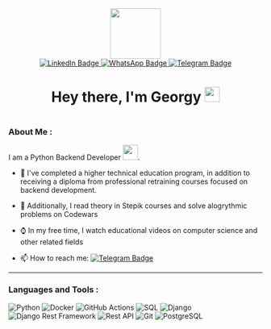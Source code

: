 <div id="header" align="center">
  <img src="https://media.giphy.com/media/UtEd87cLAH789bR5sk/giphy.gif" width="100"/>
</div>

<div id="badges" align="center">
  <a href="">
    <img src="https://img.shields.io/badge/LinkedIn-blue?style=for-the-badge  logo=linkedin  logoColor=white" alt="LinkedIn Badge" style="text-decoration:none;"/>
  </a>
  <a href="https://api.whatsapp.com/send?phone=9819665730">
    <img src="https://img.shields.io/badge/WhatsApp-green?style=for-the-badge  logo=whatsapp  logoColor=white" alt="WhatsApp Badge" style="text-decoration:none;"/>
  </a>
  <a href="https://t.me/S4tisf4ction">
    <img src="https://img.shields.io/badge/Telegram-blue?style=for-the-badge  logo=telegram  logoColor=white" alt="Telegram Badge" style="text-decoration:none;"/>
  </a>
</div>

<h1 align="center">
  Hey there, I'm Georgy
  <img src="https://media.giphy.com/media/hvRJCLFzcasrR4ia7z/giphy.gif" width="30px"/>
</h1>
<div align="center">
  <img src="https://komarev.com/ghpvc/?username=s4tisf4ction&style=flat-square&color=blue" alt=""/>
</div>

### About Me :

I am a Python Backend Developer <img src="https://media.giphy.com/media/WUlplcMpOCEmTGBtBW/giphy.gif" width="30">.

- 🔭 I've completed a higher technical education program, in addition to receiving a diploma from professional retraining courses focused on backend development.

- 🌱 Additionally, I read theory in Stepik courses and solve alogrythmic problems on Codewars

- ⌚ In my free time, I watch educational videos on computer science and other related fields

- 📫 How to reach me: [![Telegram Badge](https://img.shields.io/badge/-S4tisf4ction-blue?style=flat&logo=Telegram&logoColor=white)](https://t.me/S4tisf4ction)

---

### Languages and Tools :

![Python](https://img.shields.io/badge/Python-3776AB?style=for-the-badge&logo=python&logoColor=white)
![Docker](https://img.shields.io/badge/Docker-316192?style=for-the-badge&logo=docker&logoColor=white)
![GitHub Actions](https://img.shields.io/badge/github%20actions-%232671E5.svg?style=for-the-badge&logo=githubactions&logoColor=white)
![SQL](https://img.shields.io/badge/SQL-CC2927?style=for-the-badge&logo=sql&logoColor=white)
![Django](https://img.shields.io/badge/Django-092E20?style=for-the-badge&logo=django&logoColor=white)
![Django Rest Framework](https://img.shields.io/badge/Django%20Rest%20Framework-0C4B33?style=for-the-badge&logo=django&logoColor=white)
![Rest API](https://img.shields.io/badge/Rest%20API-0096D6?style=for-the-badge&logo=api&logoColor=white)
![Git](https://img.shields.io/badge/Git-F05032?style=for-the-badge&logo=git&logoColor=white)
![PostgreSQL](https://img.shields.io/badge/PostgreSQL-336791?style=for-the-badge&logo=postgresql&logoColor=white)


<!--
**s4tisf4ction/s4tisf4ction** is a ✨ _special_ ✨ repository because its `README.md` (this file) appears on your GitHub profile.

Here are some ideas to get you started:

- 🔭 I’m currently working on ...
- 🌱 I’m currently learning ...
- 👯 I’m looking to collaborate on ...
- 🤔 I’m looking for help with ...
- 💬 Ask me about ...
- 📫 How to reach me: ...
- 😄 Pronouns: ...
- ⚡ Fun fact: ...
-->
